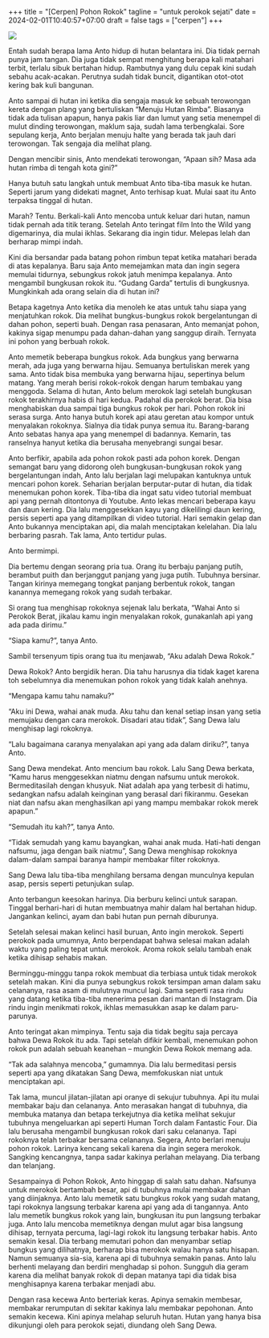 +++
title = "[Cerpen] Pohon Rokok"
tagline  = "untuk perokok sejati"
date = 2024-02-01T10:40:57+07:00
draft = false
tags = ["cerpen"]
+++

![](https://i.ibb.co/zrk9dKQ/stefan-cosma-Lkvjxa-P5w-Ng-unsplash.jpg)

Entah sudah berapa lama Anto hidup di hutan belantara ini. Dia tidak pernah punya jam tangan. Dia juga tidak sempat menghitung berapa kali matahari terbit, terlalu sibuk bertahan hidup. Rambutnya yang dulu cepak kini sudah sebahu acak-acakan. Perutnya sudah tidak buncit, digantikan otot-otot kering bak kuli bangunan.

Anto sampai di hutan ini ketika dia sengaja masuk ke sebuah terowongan kereta dengan plang yang bertuliskan “Menuju Hutan Rimba”. Biasanya tidak ada tulisan apapun, hanya pakis liar dan lumut yang setia menempel di mulut dinding terowongan, maklum saja, sudah lama terbengkalai. Sore sepulang kerja, Anto berjalan menuju halte yang berada tak jauh dari terowongan. Tak sengaja dia melihat plang.

Dengan mencibir sinis, Anto mendekati terowongan, “Apaan sih? Masa ada hutan rimba di tengah kota gini?”

Hanya butuh satu langkah untuk membuat Anto tiba-tiba masuk ke hutan. Seperti jarum yang didekati magnet, Anto terhisap kuat. Mulai saat itu Anto terpaksa tinggal di hutan.

Marah? Tentu. Berkali-kali Anto mencoba untuk keluar dari hutan, namun tidak pernah ada titik terang. Setelah Anto teringat film Into the Wild yang digemarinya, dia mulai ikhlas. Sekarang dia ingin tidur. Melepas lelah dan berharap mimpi indah.

Kini dia bersandar pada batang pohon rimbun tepat ketika matahari berada di atas kepalanya. Baru saja Anto memejamkan mata dan ingin segera memulai tidurnya, sebungkus rokok jatuh menimpa kepalanya. Anto mengambil bungkusan rokok itu. “Gudang Garda” tertulis di bungkusnya. Mungkinkah ada orang selain dia di hutan ini?

Betapa kagetnya Anto ketika dia menoleh ke atas untuk tahu siapa yang menjatuhkan rokok. Dia melihat bungkus-bungkus rokok bergelantungan di dahan pohon, seperti buah. Dengan rasa penasaran, Anto memanjat pohon, kakinya sigap menumpu pada dahan-dahan yang sanggup diraih. Ternyata ini pohon yang berbuah rokok.

Anto memetik beberapa bungkus rokok. Ada bungkus yang berwarna merah, ada juga yang berwarna hijau. Semuanya bertuliskan merek yang sama. Anto tidak bisa membuka yang berwarna hijau, sepertinya belum matang. Yang merah berisi rokok-rokok dengan harum tembakau yang menggoda. Selama di hutan, Anto belum merokok lagi setelah bungkusan rokok terakhirnya habis di hari kedua. Padahal dia perokok berat. Dia bisa menghabiskan dua sampai tiga bungkus rokok per hari. Pohon rokok ini serasa surga. Anto hanya butuh korek api atau geretan atau kompor untuk menyalakan rokoknya. Sialnya dia tidak punya semua itu. Barang-barang Anto sebatas hanya apa yang menempel di badannya. Kemarin, tas ranselnya hanyut ketika dia berusaha menyebrangi sungai besar.

Anto berfikir, apabila ada pohon rokok pasti ada pohon korek. Dengan semangat baru yang didorong oleh bungkusan-bungkusan rokok yang bergelantungan indah, Anto lalu berjalan lagi melupakan kantuknya untuk mencari pohon korek. Seharian berjalan berputar-putar di hutan, dia tidak menemukan pohon korek. Tiba-tiba dia ingat satu video tutorial membuat api yang pernah ditontonya di Youtube. Anto lekas mencari beberapa kayu dan daun kering. Dia lalu menggesekkan kayu yang dikelilingi daun kering, persis seperti apa yang ditampilkan di video tutorial. Hari semakin gelap dan Anto bukannya menciptakan api, dia malah menciptakan kelelahan. Dia lalu berbaring pasrah. Tak lama, Anto tertidur pulas.

Anto bermimpi.

Dia bertemu dengan seorang pria tua. Orang itu berbaju panjang putih, berambut puith dan berjanggut panjang yang juga putih. Tubuhnya bersinar. Tangan kirinya memegang tongkat panjang berbentuk rokok, tangan kanannya memegang rokok yang sudah terbakar.

Si orang tua menghisap rokoknya sejenak lalu berkata, “Wahai Anto si Perokok Berat, jikalau kamu ingin menyalakan rokok, gunakanlah api yang ada pada dirimu.”

“Siapa kamu?”, tanya Anto.

Sambil tersenyum tipis orang tua itu menjawab, “Aku adalah Dewa Rokok.”

Dewa Rokok? Anto bergidik heran. Dia tahu harusnya dia tidak kaget karena toh sebelumnya dia menemukan pohon rokok yang tidak kalah anehnya.

“Mengapa kamu tahu namaku?”

“Aku ini Dewa, wahai anak muda. Aku tahu dan kenal setiap insan yang setia memujaku dengan cara merokok. Disadari atau tidak”, Sang Dewa lalu menghisap lagi rokoknya.

“Lalu bagaimana caranya menyalakan api yang ada dalam diriku?”, tanya Anto.

Sang Dewa mendekat. Anto mencium bau rokok. Lalu Sang Dewa berkata, “Kamu harus menggesekkan niatmu dengan nafsumu untuk merokok. Bermeditasilah dengan khusyuk. Niat adalah apa yang terbesit di hatimu, sedangkan nafsu adalah keinginan yang berasal dari fikiranmu. Gesekan niat dan nafsu akan menghasilkan api yang mampu membakar rokok merek apapun.”

“Semudah itu kah?”, tanya Anto.

“Tidak semudah yang kamu bayangkan, wahai anak muda. Hati-hati dengan nafsumu, jaga dengan baik niatmu”, Sang Dewa menghisap rokoknya dalam-dalam sampai baranya hampir membakar filter rokoknya.

Sang Dewa lalu tiba-tiba menghilang bersama dengan munculnya kepulan asap, persis seperti petunjukan sulap.

Anto terbangun keesokan harinya. Dia berburu kelinci untuk sarapan. Tinggal berhari-hari di hutan membuatnya mahir dalam hal bertahan hidup. Jangankan kelinci, ayam dan babi hutan pun pernah diburunya.

Setelah selesai makan kelinci hasil buruan, Anto ingin merokok. Seperti perokok pada umumnya, Anto berpendapat bahwa selesai makan adalah waktu yang paling tepat untuk merokok. Aroma rokok selalu tambah enak ketika dihisap sehabis makan.

Berminggu-minggu tanpa rokok membuat dia terbiasa untuk tidak merokok setelah makan. Kini dia punya sebungkus rokok tersimpan aman dalam saku celananya, rasa asam di mulutnya muncul lagi. Sama seperti rasa rindu yang datang ketika tiba-tiba menerima pesan dari mantan di Instagram. Dia rindu ingin menikmati rokok, ikhlas memasukkan asap ke dalam paru-parunya.

Anto teringat akan mimpinya. Tentu saja dia tidak begitu saja percaya bahwa Dewa Rokok itu ada. Tapi setelah difikir kembali, menemukan pohon rokok pun adalah sebuah keanehan – mungkin Dewa Rokok memang ada.

“Tak ada salahnya mencoba,” gumamnya. Dia lalu bermeditasi persis seperti apa yang dikatakan Sang Dewa, memfokuskan niat untuk menciptakan api.

Tak lama, muncul jilatan-jilatan api oranye di sekujur tubuhnya. Api itu mulai membakar baju dan celananya. Anto merasakan hangat di tubuhnya, dia membuka matanya dan betapa terkejutnya dia ketika melihat sekujur tubuhnya mengeluarkan api seperti Human Torch dalam Fantastic Four. Dia lalu berusaha mengambil bungkusan rokok dari saku celananya. Tapi rokoknya telah terbakar bersama celananya. Segera, Anto berlari menuju pohon rokok. Larinya kencang sekali karena dia ingin segera merokok. Sangking kencangnya, tanpa sadar kakinya perlahan melayang. Dia terbang dan telanjang.

Sesampainya di Pohon Rokok, Anto hinggap di salah satu dahan. Nafsunya untuk merokok bertambah besar, api di tubuhnya mulai membakar dahan yang diinjaknya. Anto lalu memetik satu bungkus rokok yang sudah matang, tapi rokoknya langsung terbakar karena api yang ada di tangannya. Anto lalu memetik bungkus rokok yang lain, bungkusan itu pun langsung terbakar juga. Anto lalu mencoba memetiknya dengan mulut agar bisa langsung dihisap, ternyata percuma, lagi-lagi rokok itu langsung terbakar habis. Anto semakin kesal. Dia terbang memutari pohon dan menyambar setiap bungkus yang dilihatnya, berharap bisa merokok walau hanya satu hisapan. Namun semuanya sia-sia, karena api di tubuhnya semakin panas. Anto lalu berhenti melayang dan berdiri menghadap si pohon. Sungguh dia geram karena dia melihat banyak rokok di depan matanya tapi dia tidak bisa menghisapnya karena terbakar menjadi abu.

Dengan rasa kecewa Anto berteriak keras. Apinya semakin membesar, membakar rerumputan di sekitar kakinya lalu membakar pepohonan. Anto semakin kecewa. Kini apinya melahap seluruh hutan. Hutan yang hanya bisa dikunjungi oleh para perokok sejati, diundang oleh Sang Dewa.
